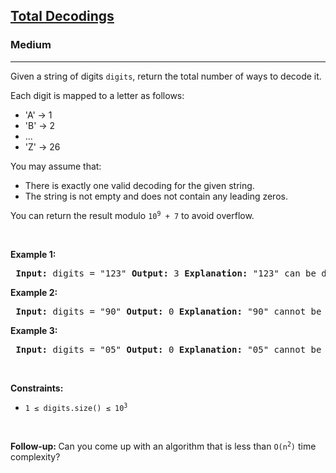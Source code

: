 <h2><a href="https://leetcode.com/problems/total-decodings">Total Decodings</a></h2> <h3>Medium</h3><hr> <p>Given a string of digits <code>digits</code>, return the total number of ways to decode it.</p> <p>Each digit is mapped to a letter as follows:</p> <ul> <li>'A' -> 1</li> <li>'B' -> 2</li> <li>... </li> <li>'Z' -> 26</li> </ul> <p>You may assume that:</p> <ul> <li>There is exactly one valid decoding for the given string.</li> <li>The string is not empty and does not contain any leading zeros.</li> </ul> <p>You can return the result modulo <code>10<sup>9</sup> + 7</code> to avoid overflow.</p> <p>&nbsp;</p> <p><strong class="example">Example 1:</strong></p> <pre> <strong>Input:</strong> digits = "123" <strong>Output:</strong> 3 <strong>Explanation:</strong> "123" can be decoded as: - "ABC" (1, 2, 3) - "LC" (12, 3) - "AW" (1, 23) </pre> <p><strong class="example">Example 2:</strong></p> <pre> <strong>Input:</strong> digits = "90" <strong>Output:</strong> 0 <strong>Explanation:</strong> "90" cannot be decoded, as it's an invalid string and we cannot decode '0'. </pre> <p><strong class="example">Example 3:</strong></p> <pre> <strong>Input:</strong> digits = "05" <strong>Output:</strong> 0 <strong>Explanation:</strong> "05" cannot be mapped to "E" because of the leading zero ("5" is different from "05"). </pre> <p>&nbsp;</p> <p><strong>Constraints:</strong></p> <ul> <li><code>1 ≤ digits.size() ≤ 10<sup>3</sup></code></li> </ul> <p>&nbsp;</p> <strong>Follow-up:&nbsp;</strong>Can you come up with an algorithm that is less than <code>O(n<sup>2</sup>)</code> time complexity?
